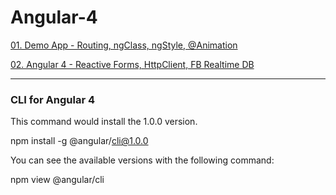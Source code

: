 # Angular-4


[01. Demo App - Routing, ngClass, ngStyle, @Animation](https://petyomitkov.github.io/Angular-4/01.%20Angular%204%20from%20Scratch%20-%20Udemy%20-%20Router%2C%20ngClass%2C%20ngStyle%2C%20%40Animation/dist/index.html)

[02. Angular 4 - Reactive Forms, HttpClient, FB Realtime DB](https://petyomitkov.github.io/Angular-4/02.%20Angular%204%20-%20Reactive%20Forms%20%26%20HttpClien/dist/index.html)

------------------------------------------------------------------------------------

### CLI for Angular 4

This command would install the 1.0.0 version.

npm install -g @angular/cli@1.0.0

You can see the available versions with the following command:

npm view @angular/cli
